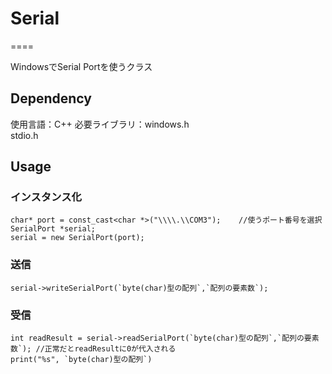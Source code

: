 # Serial
====

WindowsでSerial Portを使うクラス

## Dependency
使用言語：C++
必要ライブラリ：windows.h  
               stdio.h

## Usage
### インスタンス化
```
char* port = const_cast<char *>("\\\\.\\COM3");    //使うポート番号を選択
SerialPort *serial;
serial = new SerialPort(port);
```
### 送信
```
serial->writeSerialPort(`byte(char)型の配列`,`配列の要素数`); 
```
### 受信
```
int readResult = serial->readSerialPort(`byte(char)型の配列`,`配列の要素数`); //正常だとreadResultに0が代入される
print("%s", `byte(char)型の配列`)
```
